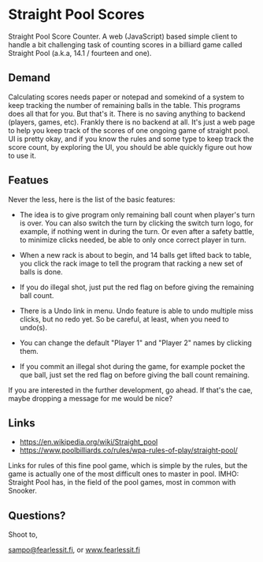 # Straight Pool Scores

Straight Pool Score Counter. A web (JavaScript) based simple client to handle a bit challenging task
of counting scores in a billiard game called Straight Pool (a.k.a, 14.1 / fourteen and one).

## Demand
Calculating scores needs paper or notepad and somekind of a system to keep tracking the number of
remaining balls in the table. This programs does all that for you. But that's it. There is no saving
anything to backend (players, games, etc). Frankly there is no backend at all. It's just a web page
to help you keep track of the scores of one ongoing game of straight pool. UI is pretty okay, and if you
know the rules and some type to keep track the score count, by exploring the UI, you should be able quickly
figure out how to use it. 

## Featues
Never the less, here is the list of the basic features:

- The idea is to give program only remaining ball count when player's turn is over. You can also switch
the turn by clicking the switch turn logo, for example, if nothing went in during the turn. Or even
after a safety battle, to minimize clicks needed, be able to only once correct player in turn.

- When a new rack is about to begin, and 14 balls get lifted back to table, you click the rack image to
tell the program that racking a new set of balls is done.

- If you do illegal shot, just put the red flag on before giving the remaining ball count. 

- There is a Undo link in menu. Undo feature is able to undo multiple miss clicks, but no redo yet. So
be careful, at least, when you need to undo(s).

- You can change the default "Player 1" and "Player 2" names by clicking them.

- If you commit an illegal shot during the game, for example pocket the que ball, just set the red flag
on before giving the ball count remaining.

If you are interested in the further development, go ahead. If that's the cae, maybe dropping a message
for me would be nice?

## Links
- https://en.wikipedia.org/wiki/Straight_pool
- https://www.poolbilliards.co/rules/wpa-rules-of-play/straight-pool/

Links for rules of this fine pool game, which is simple by the rules, but the game is actually one of the
most difficult ones to master in pool. IMHO: Straight Pool has, in the field of the pool games, most in
common with Snooker.

## Questions?
Shoot to,

sampo@fearlessit.fi, or www.fearlessit.fi